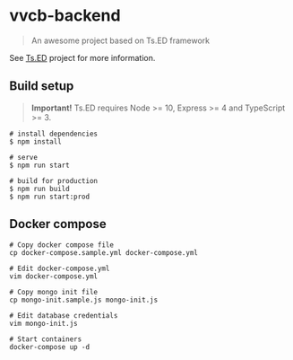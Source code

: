 # vvcb-backend

> An awesome project based on Ts.ED framework

See [Ts.ED](https://tsed.io) project for more information.

## Build setup

> **Important!** Ts.ED requires Node >= 10, Express >= 4 and TypeScript >= 3.

```batch
# install dependencies
$ npm install

# serve
$ npm run start

# build for production
$ npm run build
$ npm run start:prod
```

## Docker compose

```batch
# Copy docker compose file
cp docker-compose.sample.yml docker-compose.yml

# Edit docker-compose.yml
vim docker-compose.yml

# Copy mongo init file
cp mongo-init.sample.js mongo-init.js

# Edit database credentials
vim mongo-init.js

# Start containers
docker-compose up -d
```